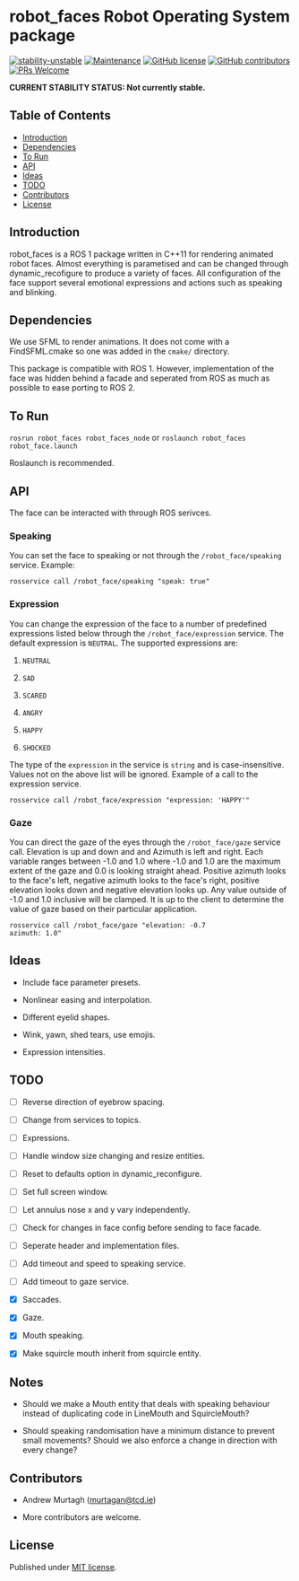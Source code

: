 # robot_faces Robot Operating System package


[![stability-unstable](https://img.shields.io/badge/stability-unstable-yellow.svg)](https://github.com/emersion/stability-badges#unstable)
[![Maintenance](https://img.shields.io/badge/Maintained%3F-yes-green.svg)](https://GitHub.com/AndrewMurtagh/robot_faces/graphs/commit-activity)
[![GitHub license](https://img.shields.io/github/license/AndrewMurtagh/robot_faces.svg)](https://github.com/AndrewMurtagh/robot_faces/blob/master/LICENSE)
[![GitHub contributors](https://img.shields.io/github/contributors/AndrewMurtagh/robot_faces.svg)](https://GitHub.com/AndrewMurtagh/robot_faces/graphs/contributors/)
[![PRs Welcome](https://img.shields.io/badge/PRs-welcome-brightgreen.svg)](http://makeapullrequest.com)

**CURRENT STABILITY STATUS: Not currently stable.**

## Table of Contents

- [Introduction](#introduction)
- [Dependencies](#dependencies)
- [To Run](#to-run)
- [API](#api)
- [Ideas](#ideas)
- [TODO](#todo)
- [Contributors](#contributors)
- [License](#license)


## Introduction

robot_faces is a ROS 1 package written in C++11 for rendering animated robot faces. Almost everything is parametised and can be changed through dynamic_recofigure to produce a variety of faces. All configuration of the face support several emotional expressions and actions such as speaking and blinking.


## Dependencies

We use SFML to render animations. It does not come with a FindSFML.cmake so one was added in the `cmake/` directory.

This package is compatible with ROS 1. However, implementation of the face was hidden behind a facade and seperated from ROS as much as possible to ease porting to ROS 2.


## To Run

`rosrun robot_faces robot_faces_node` or `roslaunch robot_faces robot_face.launch`

Roslaunch is recommended.


## API

The face can be interacted with through ROS serivces.

### Speaking

You can set the face to speaking or not through the `/robot_face/speaking` service. Example:

```
rosservice call /robot_face/speaking "speak: true"
```

### Expression

You can change the expression of the face to a number of predefined expressions listed below through the `/robot_face/expression` service. The default expression is `NEUTRAL`.  The supported expressions are:

1. `NEUTRAL`

2. `SAD`

3. `SCARED`

4. `ANGRY`

5. `HAPPY`

6. `SHOCKED`


The type of the `expression` in the service is `string` and is case-insensitive. Values not on the above list will be ignored. Example of a call to the expression service.

```
rosservice call /robot_face/expression "expression: 'HAPPY'"
```


### Gaze

You can direct the gaze of the eyes through the `/robot_face/gaze` service call. Elevation is up and down and and Azimuth is left and right. Each variable ranges between -1.0 and 1.0 where -1.0 and 1.0 are the maximum extent of the gaze and 0.0 is looking straight ahead. Positive azimuth looks to the face's left, negative azimuth looks to the face's right, positive elevation looks down and negative elevation looks up. Any value outside of -1.0 and 1.0 inclusive will be clamped. It is up to the client to determine the value of gaze based on their particular application. 

```
rosservice call /robot_face/gaze "elevation: -0.7
azimuth: 1.0"
```

## Ideas

- Include face parameter presets.

- Nonlinear easing and interpolation.

- Different eyelid shapes.

- Wink, yawn, shed tears, use emojis.

- Expression intensities.

## TODO

- [ ] Reverse direction of eyebrow spacing.

- [ ] Change from services to topics.

- [ ] Expressions.

- [ ] Handle window size changing and resize entities.

- [ ] Reset to defaults option in dynamic_reconfigure.

- [ ] Set full screen window.

- [ ] Let annulus nose x and y vary independently.

- [ ] Check for changes in face config before sending to face facade.

- [ ] Seperate header and implementation files.

- [ ] Add timeout and speed to speaking service.

- [ ] Add timeout to gaze service.

- [x] Saccades.

- [x] Gaze.

- [x] Mouth speaking.

- [x] Make squircle mouth inherit from squircle entity.

## Notes

- Should we make a Mouth entity that deals with speaking behaviour instead of duplicating code in LineMouth and SquircleMouth?

- Should speaking randomisation have a minimum distance to prevent small movements? Should we also enforce a change in direction with every change?

## Contributors

- Andrew Murtagh (murtagan@tcd.ie)

- More contributors are welcome.

## License

Published under [MIT license](LICENSE).

